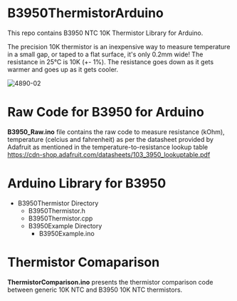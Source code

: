 # B3950ThermistorArduino
This repo contains B3950 NTC 10K Thermistor Library for Arduino.

The precision 10K thermistor is an inexpensive way to measure temperature in a small gap, or taped to a flat surface, it's only 0.2mm wide!
The resistance in 25°C is 10K (+- 1%). The resistance goes down as it gets warmer and goes up as it gets cooler. 

![4890-02](https://github.com/ParthaPRay/B3950ThermistorArduino/assets/1689639/6d6cd7ff-a7ee-479c-93df-40e90c82c24a)


# Raw Code for B3950 for Arduino

**B3950_Raw.ino** file contains the raw code to measure resistance (kOhm), temperature (celcius and fahrenheit) as per the datasheet provided by Adafruit as mentioned in the temperature-to-resistance lookup table https://cdn-shop.adafruit.com/datasheets/103_3950_lookuptable.pdf

# Arduino Library for B3950

* B3950Thermistor Directory
  * B3950Thermistor.h
  * B3950Thermistor.cpp
  * B3950Example Directory
      * B3950Example.ino


# Thermistor Comaparison

**ThermistorComparison.ino** presents the thermistor comparison code between generic 10K NTC and B3950 10K NTC thermistors.
